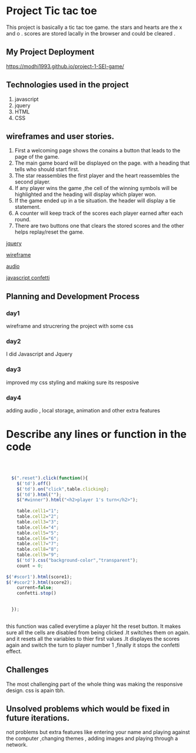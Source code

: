 



# Project Tic tac toe
This project is basically a tic tac toe game. the stars and hearts are the x and o . scores are stored lacally in the browser and could be cleared .

## My Project Deployment
https://modhi1993.github.io/project-1-SEI-game/
## Technologies used in the project
1. javascript
2. jquery
3. HTML
4. CSS
## wireframes and user stories.
1. First a welcoming page shows the conains a button that leads to the page of the game.
2. The main game board will be displayed on the page. with a heading that tells who should start first.
3. The star reassembles the first player and the heart reassembles the second player.
4. If any player wins the game ,the cell of the winning symbols will be highlighted and the heading will display which player won.
5. If the game ended up in a tie situation. the header will display a tie statement.
6. A counter will keep track of the scores each player earned after each round.
7. There are two buttons one that clears the stored scores and the other helps replay/reset the game. 
<!--link-->
[jquery](https://code.jquery.com/jquery-3.4.1.min.js)

[wireframe](https://www.canva.com/design/DADsvtEvA-w/share/preview?token=tAJ4KYyxXodVKpA_LhaV9A&role=EDITOR&utm_content=DADsvtEvA-w&utm_campaign=designshare&utm_medium=link&utm_source=sharebutton)

[audio](http://soundbible.com/)

[javascript confetti](https://www.cssscript.com/confetti-falling-animation/)

## Planning and Development Process

### day1
wireframe and strucrering the project with some css
### day2
I did Javascript and Jquery 
### day3
improved my css styling and making sure its resposive
### day4
adding audio , local storage, animation and other extra features 

# Describe any lines or function in the code
```js



  $(".reset").click(function(){
    $('td').off()
    $('td').on("click",table.clicking);
    $('td').html("");
    $("#winner").html("<h2>player 1's turn</h2>");
  
    table.cell1="1";
    table.cell2="2";
    table.cell3="3";
    table.cell4="4";
    table.cell5="5";
    table.cell6="6";
    table.cell7="7";
    table.cell8="8";
    table.cell9="9";
    $('td').css("background-color","transparent");
    count = 0;
  
$('#scor1').html(score1);
$('#scor2').html(score2);
    current=false;
    confetti.stop()

   
  });
 
```
this function was called everytime a player hit the reset button. It makes sure all the cells are disabled from being clicked .It switches them on again. and it resets all the variables to thier first values .It displayes the scores again and switch the turn to player number 1 ,finally it stops the confetti effect.
## Challenges
The most challenging part of the whole thing was making the responsive design. css is apain tbh.
## Unsolved problems which would be fixed in future iterations.
not problems but extra features like entering your name and playing against the computer ,changing themes , adding images and playing through a network.